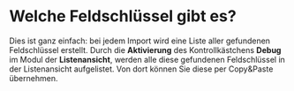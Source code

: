 # Welche Feldschlüssel gibt es?

Dies ist ganz einfach: bei jedem Import wird eine Liste aller gefundenen Feldschlüssel erstellt. Durch die **Aktivierung** des Kontrollkästchens **Debug** im Modul der **Listenansicht**, werden alle diese gefundenen Feldschlüssel in der Listenansicht aufgelistet. Von dort können Sie diese per Copy&Paste übernehmen.